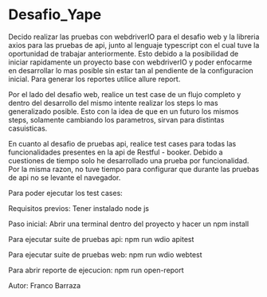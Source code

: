 # Desafio_Yape

Decido realizar las pruebas con webdriverIO para el desafio web y la libreria axios para las pruebas de api, junto al lenguaje typescript con el cual tuve la oportunidad de trabajar anteriormente. Esto debido a la posibilidad de iniciar rapidamente un proyecto base con webdriverIO y poder enfocarme en desarrollar lo mas posible sin
estar tan al pendiente de la configuracion inicial. Para generar los reportes utilice allure report.

Por el lado del desafio web, realice un test case de un flujo completo y dentro del desarrollo del mismo intente realizar los steps lo mas generalizado posible. Esto con la idea de que en un futuro los mismos steps, solamente cambiando los parametros, sirvan para distintas casuisticas.

En cuanto al desafio de pruebas api, realice test cases para todas las funcionalidades presentes en la api de Restful - booker. Debido a cuestiones de tiempo solo he desarrollado una prueba por funcionalidad. Por la misma razon, no tuve tiempo para configurar que durante las pruebas de api no se levante el navegador.



Para poder ejecutar los test cases:

Requisitos previos:
Tener instalado node js

Paso inicial:
Abrir una terminal dentro del proyecto y hacer un npm install

Para ejecutar suite de pruebas api:
npm run wdio apitest

Para ejecutar suite de pruebas web:
npm run wdio webtest

Para abrir reporte de ejecucion:
npm run open-report



Autor: Franco Barraza
